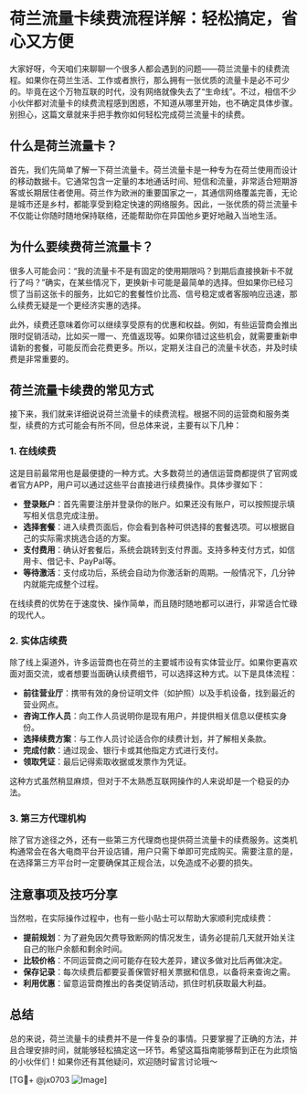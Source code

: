 # 荷兰流量卡续费流程详解：轻松搞定，省心又方便

大家好呀，今天咱们来聊聊一个很多人都会遇到的问题——荷兰流量卡的续费流程。如果你在荷兰生活、工作或者旅行，那么拥有一张优质的流量卡是必不可少的。毕竟在这个万物互联的时代，没有网络就像失去了“生命线”。不过，相信不少小伙伴都对流量卡的续费流程感到困惑，不知道从哪里开始，也不确定具体步骤。别担心，这篇文章就来手把手教你如何轻松完成荷兰流量卡的续费。

## 什么是荷兰流量卡？

首先，我们先简单了解一下荷兰流量卡。荷兰流量卡是一种专为在荷兰使用而设计的移动数据卡。它通常包含一定量的本地通话时间、短信和流量，非常适合短期游客或长期居住者使用。荷兰作为欧洲的重要国家之一，其通信网络覆盖完善，无论是城市还是乡村，都能享受到稳定快速的网络服务。因此，一张优质的荷兰流量卡不仅能让你随时随地保持联络，还能帮助你在异国他乡更好地融入当地生活。

## 为什么要续费荷兰流量卡？

很多人可能会问：“我的流量卡不是有固定的使用期限吗？到期后直接换新卡不就行了吗？”确实，在某些情况下，更换新卡可能是最简单的选择。但如果你已经习惯了当前这张卡的服务，比如它的套餐性价比高、信号稳定或者客服响应迅速，那么续费无疑是一个更经济实惠的选择。

此外，续费还意味着你可以继续享受原有的优惠和权益。例如，有些运营商会推出限时促销活动，比如买一赠一、充值返现等。如果你错过这些机会，就需要重新申请新的套餐，可能反而会花费更多。所以，定期关注自己的流量卡状态，并及时续费是非常重要的。

## 荷兰流量卡续费的常见方式

接下来，我们就来详细说说荷兰流量卡的续费流程。根据不同的运营商和服务类型，续费的方式可能会有所不同，但总体来说，主要有以下几种：

### 1. 在线续费

这是目前最常用也是最便捷的一种方式。大多数荷兰的通信运营商都提供了官网或者官方APP，用户可以通过这些平台直接进行续费操作。具体步骤如下：

- **登录账户**：首先需要注册并登录你的账户。如果还没有账户，可以按照提示填写相关信息完成注册。
- **选择套餐**：进入续费页面后，你会看到各种可供选择的套餐选项。可以根据自己的实际需求挑选合适的方案。
- **支付费用**：确认好套餐后，系统会跳转到支付界面。支持多种支付方式，如信用卡、借记卡、PayPal等。
- **等待激活**：支付成功后，系统会自动为你激活新的周期。一般情况下，几分钟内就能完成整个过程。

在线续费的优势在于速度快、操作简单，而且随时随地都可以进行，非常适合忙碌的现代人。

### 2. 实体店续费

除了线上渠道外，许多运营商也在荷兰的主要城市设有实体营业厅。如果你更喜欢面对面交流，或者想要当面确认续费细节，可以选择这种方式。以下是具体流程：

- **前往营业厅**：携带有效的身份证明文件（如护照）以及手机设备，找到最近的营业网点。
- **咨询工作人员**：向工作人员说明你是现有用户，并提供相关信息以便核实身份。
- **选择续费方案**：与工作人员讨论适合你的续费计划，并了解相关条款。
- **完成付款**：通过现金、银行卡或其他指定方式进行支付。
- **领取凭证**：最后记得索取收据或发票作为凭证。

这种方式虽然稍显麻烦，但对于不太熟悉互联网操作的人来说却是一个稳妥的办法。

### 3. 第三方代理机构

除了官方途径之外，还有一些第三方代理商也提供荷兰流量卡的续费服务。这类机构通常会在各大电商平台开设店铺，用户只需下单即可完成购买。需要注意的是，在选择第三方平台时一定要确保其正规合法，以免造成不必要的损失。

## 注意事项及技巧分享

当然啦，在实际操作过程中，也有一些小贴士可以帮助大家顺利完成续费：

- **提前规划**：为了避免因欠费导致断网的情况发生，请务必提前几天就开始关注自己的账户余额和剩余时间。
- **比较价格**：不同运营商之间可能存在较大差异，建议多做对比后再做决定。
- **保存记录**：每次续费后都要妥善保管好相关票据和信息，以备将来查询之需。
- **利用优惠**：留意运营商推出的各类促销活动，抓住时机获取最大利益。

## 总结

总的来说，荷兰流量卡的续费并不是一件复杂的事情。只要掌握了正确的方法，并且合理安排时间，就能够轻松搞定这一环节。希望这篇指南能够帮到正在为此烦恼的小伙伴们！如果你还有其他疑问，欢迎随时留言讨论哦～

[TG💪+ @jx0703 ![Image](https://github.com/user-attachments/assets/dbca1d08-cadb-493c-b0ec-ad6f7a83f270)]
